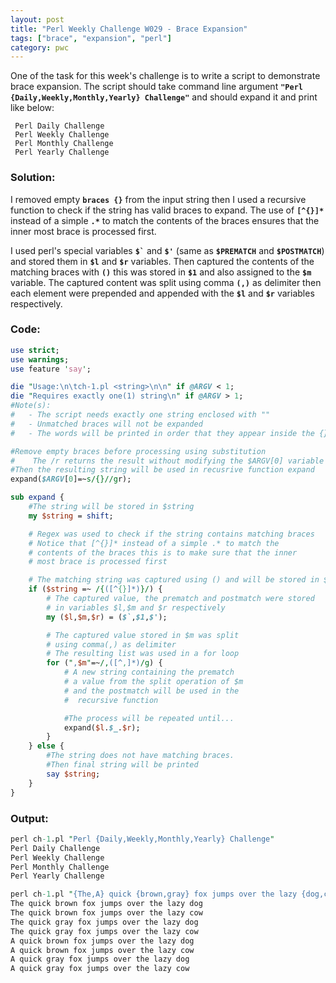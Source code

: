 ```yaml
---
layout: post
title: "Perl Weekly Challenge W029 - Brace Expansion"
tags: ["brace", "expansion", "perl"]
category: pwc
---
```


One of the task for this week's challenge is to write a script to demonstrate brace expansion. 
The script should take command line argument **```"Perl {Daily,Weekly,Monthly,Yearly} Challenge"```** and should expand it and print like below:
```
 Perl Daily Challenge
 Perl Weekly Challenge
 Perl Monthly Challenge
 Perl Yearly Challenge
```
### **Solution:**
I removed empty **```braces {}```** from the input string then I used a recursive function to check if the string has valid braces to expand. The use of **```[^{}]*```** instead of a simple **```.*```** to match the contents of the braces ensures that the inner most brace is processed first. 

I used perl's special variables **`` $` ``** and **```$'```** (same as **```$PREMATCH```** and **```$POSTMATCH```**) and stored them in **```$l```** and **```$r```** variables. Then captured the contents of the matching braces with **```()```** this was stored in **```$1```** and also assigned to the **```$m```** variable. The captured content was split using comma **```(,)```** as delimiter then each element were prepended and appended with the **```$l```** and **```$r```** variables respectively.

### **Code:**
```perl
use strict;
use warnings;
use feature 'say';

die "Usage:\n\tch-1.pl <string>\n\n" if @ARGV < 1;
die "Requires exactly one(1) string\n" if @ARGV > 1;
#Note(s):
#   - The script needs exactly one string enclosed with ""
#   - Unmatched braces will not be expanded
#   - The words will be printed in order that they appear inside the {}

#Remove empty braces before processing using substitution
#    The /r returns the result without modifying the $ARGV[0] variable
#Then the resulting string will be used in recusrive function expand
expand($ARGV[0]=~s/{}//gr);

sub expand {
    #The string will be stored in $string
    my $string = shift;

    # Regex was used to check if the string contains matching braces
    # Notice that [^{}]* instead of a simple .* to match the 
    # contents of the braces this is to make sure that the inner 
    # most brace is processed first

    # The matching string was captured using () and will be stored in $1
    if ($string =~ /{([^{}]*)}/) {
        # The captured value, the prematch and postmatch were stored
        # in variables $l,$m and $r respectively
        my ($l,$m,$r) = ($`,$1,$');

        # The captured value stored in $m was split 
        # using comma(,) as delimiter
        # The resulting list was used in a for loop
        for (",$m"=~/,([^,]*)/g) {
            # A new string containing the prematch
            # a value from the split operation of $m
            # and the postmatch will be used in the
            #  recursive function

            #The process will be repeated until...
            expand($l.$_.$r);
        }
    } else {
        #The string does not have matching braces.
        #Then final string will be printed
        say $string;
    }
}
```

### **Output:**
```perl
perl ch-1.pl "Perl {Daily,Weekly,Monthly,Yearly} Challenge"
Perl Daily Challenge
Perl Weekly Challenge
Perl Monthly Challenge
Perl Yearly Challenge

perl ch-1.pl "{The,A} quick {brown,gray} fox jumps over the lazy {dog,cow}"
The quick brown fox jumps over the lazy dog
The quick brown fox jumps over the lazy cow
The quick gray fox jumps over the lazy dog
The quick gray fox jumps over the lazy cow
A quick brown fox jumps over the lazy dog
A quick brown fox jumps over the lazy cow
A quick gray fox jumps over the lazy dog
A quick gray fox jumps over the lazy cow
```

